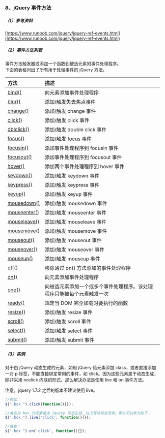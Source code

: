 ### 8、jQuery 事件方法

##### （1）参考资料

[https://www.runoob.com/jquery/jquery-ref-events.html](https://www.runoob.com/jquery/jquery-ref-events.html)

##### （2）事件方法列表

事件方法触发器或添加一个函数到被选元素的事件处理程序。  
下面的表格列出了所有用于处理事件的 jQuery 方法。

| 方法 | 描述 |
| :--- | :--- |
| [bind\(\)](https://www.runoob.com/jquery/event-bind.html) | 向元素添加事件处理程序 |
| [blur\(\)](https://www.runoob.com/jquery/event-blur.html) | 添加/触发失去焦点事件 |
| [change\(\)](https://www.runoob.com/jquery/event-change.html) | 添加/触发 change 事件 |
| [click\(\)](https://www.runoob.com/jquery/event-click.html) | 添加/触发 click 事件 |
| [dblclick\(\)](https://www.runoob.com/jquery/event-dblclick.html) | 添加/触发 double click 事件 |
| [focus\(\)](https://www.runoob.com/jquery/event-focus.html) | 添加/触发 focus 事件 |
| [focusin\(\)](https://www.runoob.com/jquery/event-focusin.html) | 添加事件处理程序到 focusin 事件 |
| [focusout\(\)](https://www.runoob.com/jquery/event-focusout.html) | 添加事件处理程序到 focusout 事件 |
| [hover\(\)](https://www.runoob.com/jquery/event-hover.html) | 添加两个事件处理程序到 hover 事件 |
| [keydown\(\)](https://www.runoob.com/jquery/event-keydown.html) | 添加/触发 keydown 事件 |
| [keypress\(\)](https://www.runoob.com/jquery/event-keypress.html) | 添加/触发 keypress 事件 |
| [keyup\(\)](https://www.runoob.com/jquery/event-keyup.html) | 添加/触发 keyup 事件 |
| [mousedown\(\)](https://www.runoob.com/jquery/event-mousedown.html) | 添加/触发 mousedown 事件 |
| [mouseenter\(\)](https://www.runoob.com/jquery/event-mouseenter.html) | 添加/触发 mouseenter 事件 |
| [mouseleave\(\)](https://www.runoob.com/jquery/event-mouseleave.html) | 添加/触发 mouseleave 事件 |
| [mousemove\(\)](https://www.runoob.com/jquery/event-mousemove.html) | 添加/触发 mousemove 事件 |
| [mouseout\(\)](https://www.runoob.com/jquery/event-mouseout.html) | 添加/触发 mouseout 事件 |
| [mouseover\(\)](https://www.runoob.com/jquery/event-mouseover.html) | 添加/触发 mouseover 事件 |
| [mouseup\(\)](https://www.runoob.com/jquery/event-mouseup.html) | 添加/触发 mouseup 事件 |
| [off\(\)](https://www.runoob.com/jquery/event-off.html) | 移除通过 on\(\) 方法添加的事件处理程序 |
| [on\(\)](https://www.runoob.com/jquery/event-on.html) | 向元素添加事件处理程序 |
| [one\(\)](https://www.runoob.com/jquery/event-one.html) | 向被选元素添加一个或多个事件处理程序。该处理程序只能被每个元素触发一次 |
| [ready\(\)](https://www.runoob.com/jquery/event-ready.html) | 规定当 DOM 完全加载时要执行的函数 |
| [resize\(\)](https://www.runoob.com/jquery/event-resize.html) | 添加/触发 resize 事件 |
| [scroll\(\)](https://www.runoob.com/jquery/event-scroll.html) | 添加/触发 scroll 事件 |
| [select\(\)](https://www.runoob.com/jquery/event-select.html) | 添加/触发 select 事件 |
| [submit\(\)](https://www.runoob.com/jquery/event-submit.html) | 添加/触发 submit 事件 |

##### （3）实例

对于由 jQuery 动态生成的元素，如用 jQuery 给元素添加 class，或者直接添加一对 p 标签，不能直接绑定常用的事件，如 click。因为这些元素属于动态生成，除非采用 noclick 内联的形式。那么解决办法是使用 live 和 on 事件方法。

注意，jquery 1.7.2 之后的版本不建议使用 live。

```js
//例如：
$(".box ").click(function(){});

//类名为 box 的元素是由 jquery 动态生成，以上写法将会无效，那么可以改为如下：
$(".box ").live('click', function(){});

//或者：
$(".box ").on('click', function(){});
```



